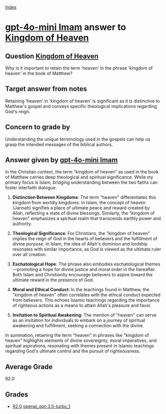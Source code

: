 
[Index](../../../index.md)
# [gpt-4o-mini Imam](../../answering_models/gpt-4o-mini_Imam.md) answer to [Kingdom of Heaven](../../questions/Kingdom_of_Heaven.md)

## Question [Kingdom of Heaven](../../questions/Kingdom_of_Heaven.md)
Why is it important to retain the term 'heaven' in the phrase 'kingdom of heaven' in the book of Matthew?

## Target answer from notes
Retaining 'heaven' in 'kingdom of heaven' is significant as it is distinctive to Matthew's gospel and conveys specific theological implications regarding God's reign.

## Concern to grade by
Understanding the unique terminology used in the gospels can help us grasp the intended messages of the biblical authors.

## Answer given by [gpt-4o-mini Imam](../../answering_models/gpt-4o-mini_Imam.md)
In the Christian context, the term "kingdom of heaven" as used in the book of Matthew carries deep theological and spiritual significance. While my primary focus is Islam, bridging understanding between the two faiths can foster interfaith dialogue.

1. **Distinction Between Kingdoms**: The term "heaven" differentiates this kingdom from worldly kingdoms. In Islam, the concept of heaven (Jannah) signifies a place of ultimate peace and reward created by Allah, reflecting a state of divine blessings. Similarly, the "kingdom of heaven" emphasizes a spiritual realm that transcends earthly power and authority.

2. **Theological Significance**: For Christians, the "kingdom of heaven" implies the reign of God in the hearts of believers and the fulfillment of divine purpose. In Islam, the idea of Allah's dominion and lordship resonates with similar importance, as God is viewed as the ultimate ruler over all creation.

3. **Eschatological Hope**: The phrase also embodies eschatological themes—promoting a hope for divine justice and moral order in the hereafter. Both Islam and Christianity encourage believers to aspire toward the ultimate reward in the presence of God.

4. **Moral and Ethical Conduct**: In the teachings found in Matthew, the "kingdom of heaven" often correlates with the ethical conduct expected from believers. This echoes Islamic teachings regarding the importance of righteous actions as a means to attain Allah's pleasure and favor.

5. **Invitation to Spiritual Awakening**: The mention of "heaven" can serve as an invitation for individuals to embark on a journey of spiritual awakening and fulfillment, seeking a connection with the divine.

In summation, retaining the term "heaven" in phrases like "kingdom of heaven" highlights elements of divine sovereignty, moral imperatives, and spiritual aspirations, resonating with themes present in Islamic teachings regarding God's ultimate control and the pursuit of righteousness.

## Average Grade
92.0

## Grades
 * [92.0](./Kingdom_of_Heaven_grades/openai_gpt-3.5-turbo_1.md) [openai_gpt-3.5-turbo_1](../../grading_models/openai_gpt-3.5-turbo_1.md)
